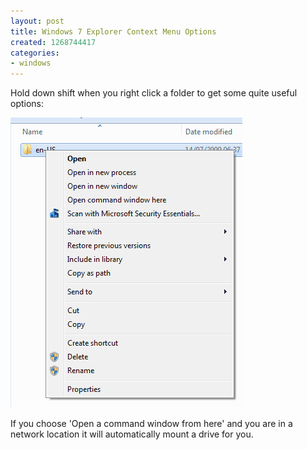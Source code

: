```yaml
---
layout: post
title: Windows 7 Explorer Context Menu Options
created: 1268744417
categories:
- windows
---
```

Hold down shift when you right click a folder to get some quite useful options:

<img width="371" height="464" alt="" src="/images/cfh.gif" />

If you choose 'Open a command window from here' and you are in a network location it will automatically mount a drive for you.
